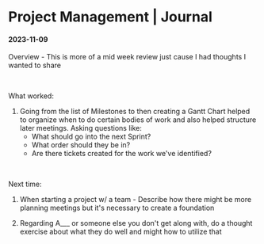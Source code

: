 # Project Management | Journal

#### 2023-11-09

Overview - This is more of a mid week review just cause I had thoughts I wanted to share

<br>

What worked:

1. Going from the list of Milestones to then creating a Gantt Chart helped to organize when to do certain bodies of work and also helped structure later meetings. Asking questions like:
    - What should go into the next Sprint? 
    - What order should they be in? 
    - Are there tickets created for the work we've identified?

<br>

Next time:

1. When starting a project w/ a team - Describe how there might be more planning meetings but it's necessary to create a foundation

1. Regarding A___ or someone else you don't get along with, do a thought exercise about what they do well and might how to utilize that

